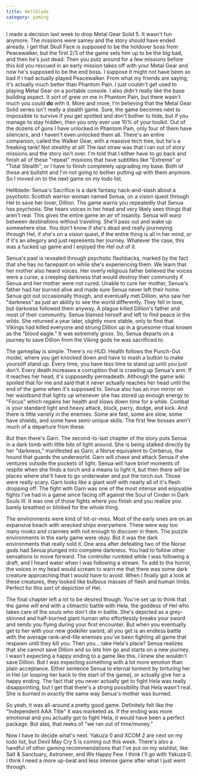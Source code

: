 ```yaml
---
title: Hellblade
category: gaming
---
```

I made a decision last week to drop Metal Gear Solid 5. It wasn't fun anymore. The missions were samey and the story should have ended already. I get that Skull Face is supposed to be the holdover boss from Peacewalker, but the first 2/3 of the game sets him up to be the big bad, and then he's just dead. Then you putz around for a few missions before this kid you rescued in an early mission takes off with your Metal Gear and now he's supposed to be the end boss. I suppose it might not have been so bad if I had actually played Peacewalker. From what my friends are saying, it's actually much better than Phantom Pain. I just couldn't get used to playing Metal Gear on a portable console. I also didn't really like the base building aspect. It sort of grew on me in Phantom Pain, but there wasn't much you could **do** with it. More and more, I'm believing that the Metal Gear Solid series isn't really a stealth game. Sure, the game becomes next to impossible to survive if you get spotted and don't bother to hide, but if you manage to stay hidden, then you only ever use 10% of your toolkit. Out of the dozens of guns I have unlocked in Phantom Pain, only four of them have silencers, and I haven't even unlocked them all. There's an entire companion, called the Walker Gear, with a massive tech tree, but he's a freaking tank! Not stealthy at all! The last straw was that I ran out of story missions and the story isn't over. I'm told that I either have to go back and finish all of these "repeat" missions that have subtitles like "Extreme" or "Total Stealth", or I have to finish completely upgrading my base. Both of these are bullshit and I'm not going to bother putting up with them anymore. So I moved on to the next game on my todo list.

Hellblade: Senua's Sacrifice is a dark fantasy hack-and-slash about a psychotic Scottish warrior woman named Senua, on a vision quest through Hel to save her lover, Dillion. The game warns you repeatedly that Senua has psychosis. She hears voices in her head and very likely sees things that aren't real. This gives the entire game an air of insanity. Senua will warp between destinations without traveling. She'll pass out and wake up somewhere else. You don't know if she's dead and really journeying through Hel, if she's on a vision quest, if the entire thing is all in her mind, or if it's an allegory and just represents her journey. Whatever the case, this was a fucked up game and I enjoyed the Hel out of it.

Senua's past is revealed through psychotic flashbacks, marked by the fact that she has no facepaint on while she's experiencing them. We learn that her mother also heard voices. Her overly religious father believed the voices were a curse, a creeping darkness that would destroy their community if Senua and her mother were not cured. Unable to cure her mother, Senua's father had her burned alive and made sure Senua never left their home. Senua got out occasionally though, and eventually met Dillion, who saw her "darkness" as just an ability to see the world differently. They fell in love, but darkness followed them anyway. A plague killed Dillion's father and most of their community. Senua blamed herself and left to find peace in the wilds. She returned a year later, slightly more stable, only to find that Vikings had killed everyone and strung Dillion up in a gruesome ritual known as the "blood eagle." It was extremely gross. So, Senua departs on a journey to save Dillion from the Viking gods he was sacrificed to.

The gameplay is simple. There's no HUD. Health follows the Punch-Out model, where you get knocked down and have to mash a button to make yourself stand up. Every time, you have less time to stand up until you just don't. Every death increases a corruption that is crawling up Senua's arm. If it reaches her head, it's supposedly permadeath. Although the game wiki spoiled that for me and said that it never actually reaches her head until the end of the game when it's supposed to. Senua also has an iron mirror on her waistband that lights up whenever she has stored up enough energy to "Focus" which regains her health and slows down time for a while. Combat is your standard light and heavy attack, block, parry, dodge, and kick. And there is little variety in the enemies. Some are fast, some are slow, some have shields, and some have semi-unique skills. The first few bosses aren't much of a departure from these.

But then there's Garn. The second-to-last chapter of the story puts Senua in a dark tomb with little bits of light around. She is being stalked directly by her "darkness," manifested as Garn, a Norse equivalent to Cerberus, the hound that guards the underworld. Garn will chase and attack Senua if she ventures outside the pockets of light. Senua will have brief moments of respite when she finds a torch and a means to light it, but then there will be places where she'll have to go underwater and put the torch out. Those were really scary. Garn looks like a giant wolf with nearly all of it's flesh dropping off. The fight with Garn was one of the most intense and enjoyable fights I've had in a game since facing off against the Soul of Cinder in Dark Souls III. It was one of those fights where you finish and you realize you barely breathed or blinked for the whole thing.

The environments were kind of hit-or-miss. Most of the early ones are on an expansive beach with wrecked ships everywhere. There were way too many nooks and crannies with not enough to discover in them. The puzzle environments in the early game were okay. But it was the dark environments that really sold it. One area after defeating two of the Norse gods had Senua plunged into complete darkness. You had to follow other sensations to move forward. The controller rumbled while I was following a draft, and I heard water when I was following a stream. To add to the horror, the voices in my head would scream to warn me that there was some dark creature approaching that I would have to avoid. When I finally got a look at these creatures, they looked like bulbous masses of flesh and human limbs. Perfect for this sort of depiction of Hel.

The final chapter left a lot to be desired though. You're set up to think that the game will end with a climactic battle with Hela, the goddess of Hel who takes care of the souls who don't die in battle. She's depicted as a grey-skinned and half-burned giant human who effortlessly breaks your sword and sends you flying during your first encounter. But when you eventually get to her with your new godkiller sword, all you get is an endless battle with the average rank-and-file enemies you've been fighting all game that respawn until they kill you. Then you... take Hela's place? Senua realizes that she cannot save Dillion and so lets him go and starts on a new journey. I wasn't expecting a happy ending to a game like this. I knew she wouldn't save Dillion. But I was expecting something with a lot more emotion than plain acceptance. Either sentence Senua to eternal torment by torturing her in Hel (or looping her back to the start of the game), or actually give her a happy ending. The fact that you never actually get to fight Hela was really disappointing, but I get that there's a strong possibility that Hela wasn't real. She is burned in exactly the same way Senua's mother was burned.

So yeah, it was all-around a pretty good game. Definitely felt like the "Independent AAA Title" it was marketed as. If the ending was more emotional and you actually got to fight Hela, it would have been a perfect package. But alas, that reeks of "we ran out of time/money."

Now I have to decide what's next. Yakuza 0 and XCOM 2 are next on my todo list, but Devil May Cry 5 is coming out this week. There's also a handful of other gaming recommendations that I've put on my wishlist, like Salt & Sanctuary, Astroneer, and We Happy Few. I think I'll go with Yakuza 0. I think I need a more up-beat and less intense game after what I just went through.
